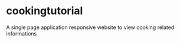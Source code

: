 # cookingtutorial
A single page application responsive website to view cooking related informations
